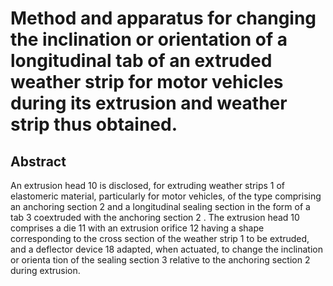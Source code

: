 # Method and apparatus for changing the inclination or orientation of a longitudinal tab of an extruded weather strip for motor vehicles during its extrusion and weather strip thus obtained.

## Abstract
An extrusion head 10 is disclosed, for extruding weather strips 1 of elastomeric material, particularly for motor vehicles, of the type comprising an anchoring section 2 and a longitudinal sealing section in the form of a tab 3 coextruded with the anchoring section 2 . The extrusion head 10 comprises a die 11 with an extrusion orifice 12 having a shape corresponding to the cross section of the weather strip 1 to be extruded, and a deflector device 18 adapted, when actuated, to change the inclination or orienta tion of the sealing section 3 relative to the anchoring section 2 during extrusion.